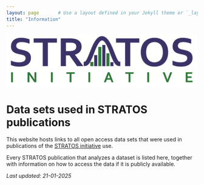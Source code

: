 ```yaml
---
layout: page       # Use a layout defined in your Jekyll theme or `_layouts/`
title: "Information"
---
```


<img src="/Image/stratos_logo.png"/>

# Data sets used in STRATOS publications

This website hosts links to all open access data sets that were used in publications of the <a href="https://www.stratos-initiative.org/" target="_blank">STRATOS initiative</a> use. 

Every STRATOS publication that analyzes a dataset is listed here, together with information on how to access the data if it is publicly available.

<i>Last updated: 21-01-2025</i>
